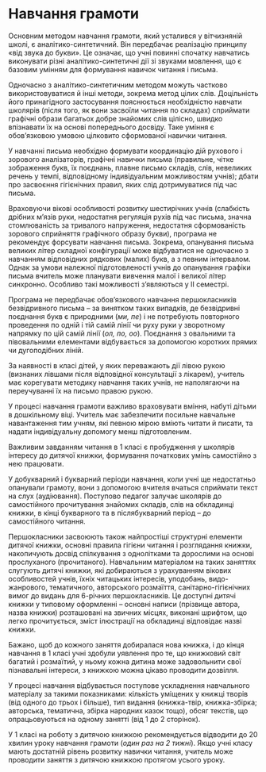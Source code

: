 Навчання грамоти
=============================================
<p>Основним методом навчання грамоти, який усталився у вітчизняній школі, є аналітико-синтетичний. Він передбачає реалізацію принципу «від звука до букви». Це означає, що учні повинні спочатку навчатись виконувати різні аналітико-синтетичні дії зі звуками мовлення, що є базовим умінням для формування навичок читання і письма.</p>
<p>Одночасно з аналітико-синтетичним методом можуть частково використовуватися й інші методи, зокрема метод цілих слів. Доцільність його принагідного застосування пояснюється необхідністю навчати школярів (після того, як вони засвоїли читання по складах) сприймати графічні образи багатьох добре знайомих слів цілісно, швидко впізнавати їх на основі попереднього досвіду. Таке уміння є обов’язковою умовою цілковито сформованої навички читання.</p>
<p>У навчанні письма необхідно формувати координацію дій рухового і зорового аналізаторів, графічні навички письма (правильне, чітке зображення букв, їх поєднань, плавне письмо складів, слів, невеликих речень у темпі, відповідному індивідуальним можливостям учнів); дбати про засвоєння гігієнічних правил, яких слід дотримуватися під час письма.</p>
<p>Враховуючи вікові особливості розвитку шестирічних учнів (слабкість дрібних м’язів руки, недостатня регуляція рухів під час письма, значна стомлюваність за тривалого напруження, недостатня сформованість зорового сприйняття графічного образу букви), програма не рекомендує форсувати навчання письма. Зокрема, опанування письма великих літер складної конфігурації може відбуватися не одночасно з навчанням відповідних рядкових (малих) букв, а з певним інтервалом. Однак за умови належної підготовленості учнів до опанування графіки письма вчитель може планувати вивчення малої і великої літер синхронно. Особливо такі можливості з’являються у ІІ семестрі.</p>
<p>Програма не передбачає обов’язкового навчання першокласників безвідривного письма – за винятком таких випадків, де безвідривні поєднання букв є природними (<i>ми, пе</i>) і не потребують повторного проведення по одній і тій самій лінії чи руху руки у зворотному напрямку по цій самій лінії (<i>ол, по, оо</i>). Поєднання з овальними та півовальними елементами відбувається за допомогою коротких прямих чи дугоподібних ліній.</p>
<p>За наявності в класі дітей, у яких переважають дії лівою рукою (визнаних лівшами після відповідної консультації з лікарем), учитель має корегувати методику навчання таких учнів, не наполягаючи на переучуванні їх на письмо правою рукою.</p>
<p>У процесі навчання грамоти важливо враховувати вміння, набуті дітьми в дошкільному віці. Учитель має забезпечити посильне навчальне навантаження тим учням, які певною мірою вміють читати й писати, та надати індивідуальну допомогу менш підготовленим.</p>
<p>Важливим завданням читання в 1 класі є пробудження у школярів інтересу до дитячої книжки, формування початкових умінь самостійно з нею працювати.</p>
<p>У добукварний і букварний періоди навчання, коли учні ще недостатньо опанували грамоту, вони з допомогою вчителя вчаться сприймати текст на слух (аудіювання). Поступово педагог залучає школярів до самостійного прочитування знайомих складів, слів на обкладинці книжки, в кінці букварного та в післябукварний період – до самостійного читання.</p>
<p>Першокласники засвоюють також найпростіші структурні елементи дитячої книжки, основні правила гігієни читання і розглядання книжки, накопичують досвід спілкування з однолітками та дорослими на основі прослуханого (прочитаного). Навчальним матеріалом на таких заняттях слугують дитячі книжки, які добираються з урахуванням вікових особливостей учнів, їхніх читацьких інтересів, уподобань, видо-жанрового, тематичного, авторського розмаїття, санітарно-гігієнічних вимог до видань для 6-річних першокласників. Це доступні дитячі книжки у типовому оформленні – основні написи (прізвище автора, назва книжки) розташовані на звичних місцях, виконані шрифтом, що легко прочитується, зміст ілюстрації на обкладинці відповідає назві книжки.</p>
<p>Бажано, щоб до кожного заняття добиралася нова книжка, і до кінця навчання в 1 класі учні здобули уявлення про те, що книжковий світ багатий і розмаїтий, у ньому кожна дитина може задовольнити свої пізнавальні інтереси, з книжкою можна цікаво проводити дозвілля.</p>
<p>У процесі навчання відбувається поступове ускладнення навчального матеріалу за такими показниками: кількість уміщених у книжці творів (від одного до трьох і більше), тип видання (книжка-твір, книжка-збірка; авторська, тематична, збірка народних казок тощо), обсяг текстів, що опрацьовуються на одному занятті (від 1 до 2 сторінок).</p>
<p>У 1 класі на роботу з дитячою книжкою рекомендується відводити до 20 хвилин уроку навчання грамоти (<i>один раз на 2 тижні</i>). Якщо учні класу мають достатній рівень розвитку навички читання, учитель може проводити заняття з дитячою книжкою протягом усього уроку.</p>